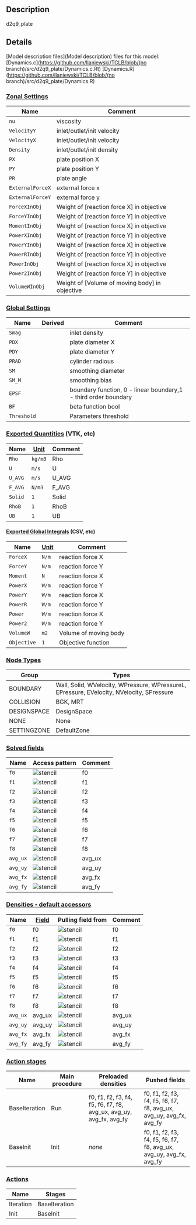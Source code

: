 

## Description
d2q9_plate


## Details
[Model description files](Model description) files for this model:
[Dynamics.c](https://github.com/llaniewski/TCLB/blob/(no branch)/src/d2q9_plate/Dynamics.c.Rt)
[Dynamics.R](https://github.com/llaniewski/TCLB/blob/(no branch)/src/d2q9_plate/Dynamics.R)

### [Zonal Settings](Settings)

| Name | Comment |
| --- | --- |
|`nu`|viscosity|
|`VelocityY`|inlet/outlet/init velocity|
|`VelocityX`|inlet/outlet/init velocity|
|`Density`|inlet/outlet/init density|
|`PX`|plate position X|
|`PY`|plate position Y|
|`PR`|plate angle|
|`ExternalForceX`|external force x|
|`ExternalForceY`|external force y|
|`ForceXInObj`|Weight of [reaction force X] in objective|
|`ForceYInObj`|Weight of [reaction force Y] in objective|
|`MomentInObj`|Weight of [reaction force X] in objective|
|`PowerXInObj`|Weight of [reaction force Y] in objective|
|`PowerYInObj`|Weight of [reaction force X] in objective|
|`PowerRInObj`|Weight of [reaction force Y] in objective|
|`PowerInObj`|Weight of [reaction force X] in objective|
|`Power2InObj`|Weight of [reaction force Y] in objective|
|`VolumeWInObj`|Weight of [Volume of moving body] in objective|


### [Global Settings](Settings)

| Name | Derived | Comment |
| --- | --- | --- |
|`Smag`||inlet density|
|`PDX`||plate diameter X|
|`PDY`||plate diameter Y|
|`PRAD`||cylinder radious|
|`SM`||smoothing diameter|
|`SM_M`||smoothing bias|
|`EPSF`||boundary function, 0 - linear boundary,1 - third order boundary|
|`BF`||beta function bool|
|`Threshold`||Parameters threshold|

### [Exported Quantities](Quantities) (VTK, etc)

| Name | [Unit](Units) | Comment |
| --- | --- | --- |
|`Rho`|`kg/m3`|Rho|
|`U`|`m/s`|U|
|`U_AVG`|`m/s`|U_AVG|
|`F_AVG`|`N/m3`|F_AVG|
|`Solid`|`1`|Solid|
|`RhoB`|`1`|RhoB|
|`UB`|`1`|UB|

#### [Exported Global Integrals](Globals) (CSV, etc)

| Name | [Unit](Units) | Comment |
| --- | --- | --- |
|`ForceX`|`N/m`|reaction force X|
|`ForceY`|`N/m`|reaction force Y|
|`Moment`|`N`|reaction force X|
|`PowerX`|`W/m`|reaction force Y|
|`PowerY`|`W/m`|reaction force X|
|`PowerR`|`W/m`|reaction force Y|
|`Power`|`W/m`|reaction force X|
|`Power2`|`W/m`|reaction force Y|
|`VolumeW`|`m2`|Volume of moving body|
|`Objective`|`1`|Objective function|

### [Node Types](Node-Types)

| Group | Types |
| --- | --- |
|BOUNDARY|Wall, Solid, WVelocity, WPressure, WPressureL, EPressure, EVelocity, NVelocity, SPressure|
|COLLISION|BGK, MRT|
|DESIGNSPACE|DesignSpace|
|NONE|None|
|SETTINGZONE|DefaultZone|

### [Solved fields](Fields)

| Name | Access pattern | Comment |
| --- | --- | --- |
|`f0`|![stencil](/images/st_a1p0p0p0p0p0p0.png)|f0|
|`f1`|![stencil](/images/st_a1n1p0p0n1p0p0.png)|f1|
|`f2`|![stencil](/images/st_a1p0n1p0p0n1p0.png)|f2|
|`f3`|![stencil](/images/st_a1p1p0p0p1p0p0.png)|f3|
|`f4`|![stencil](/images/st_a1p0p1p0p0p1p0.png)|f4|
|`f5`|![stencil](/images/st_a1n1n1p0n1n1p0.png)|f5|
|`f6`|![stencil](/images/st_a1p1n1p0p1n1p0.png)|f6|
|`f7`|![stencil](/images/st_a1p1p1p0p1p1p0.png)|f7|
|`f8`|![stencil](/images/st_a1n1p1p0n1p1p0.png)|f8|
|`avg_ux`|![stencil](/images/st_a1p0p0p0p0p0p0.png)|avg_ux|
|`avg_uy`|![stencil](/images/st_a1p0p0p0p0p0p0.png)|avg_uy|
|`avg_fx`|![stencil](/images/st_a1p0p0p0p0p0p0.png)|avg_fx|
|`avg_fy`|![stencil](/images/st_a1p0p0p0p0p0p0.png)|avg_fy|

### [Densities - default accessors](Densities)

| Name | [Field](Fields) | Pulling field from | Comment |
| --- | --- | --- | --- |
|`f0`|f0|![stencil](/images/st_a1p0p0p0p0p0p0.png)|f0|
|`f1`|f1|![stencil](/images/st_a1p1p0p0p1p0p0.png)|f1|
|`f2`|f2|![stencil](/images/st_a1p0p1p0p0p1p0.png)|f2|
|`f3`|f3|![stencil](/images/st_a1n1p0p0n1p0p0.png)|f3|
|`f4`|f4|![stencil](/images/st_a1p0n1p0p0n1p0.png)|f4|
|`f5`|f5|![stencil](/images/st_a1p1p1p0p1p1p0.png)|f5|
|`f6`|f6|![stencil](/images/st_a1n1p1p0n1p1p0.png)|f6|
|`f7`|f7|![stencil](/images/st_a1n1n1p0n1n1p0.png)|f7|
|`f8`|f8|![stencil](/images/st_a1p1n1p0p1n1p0.png)|f8|
|`avg_ux`|avg_ux|![stencil](/images/st_a1p0p0p0p0p0p0.png)|avg_ux|
|`avg_uy`|avg_uy|![stencil](/images/st_a1p0p0p0p0p0p0.png)|avg_uy|
|`avg_fx`|avg_fx|![stencil](/images/st_a1p0p0p0p0p0p0.png)|avg_fx|
|`avg_fy`|avg_fy|![stencil](/images/st_a1p0p0p0p0p0p0.png)|avg_fy|

### [Action stages](Stages)

| Name | Main procedure | Preloaded densities | Pushed fields |
| --- | --- | --- | --- |
|BaseIteration|Run|f0, f1, f2, f3, f4, f5, f6, f7, f8, avg_ux, avg_uy, avg_fx, avg_fy|f0, f1, f2, f3, f4, f5, f6, f7, f8, avg_ux, avg_uy, avg_fx, avg_fy|
|BaseInit|Init|_none_|f0, f1, f2, f3, f4, f5, f6, f7, f8, avg_ux, avg_uy, avg_fx, avg_fy|


### [Actions](Stages)

| Name | Stages |
| --- | --- |
|Iteration|BaseIteration|
|Init|BaseInit|

